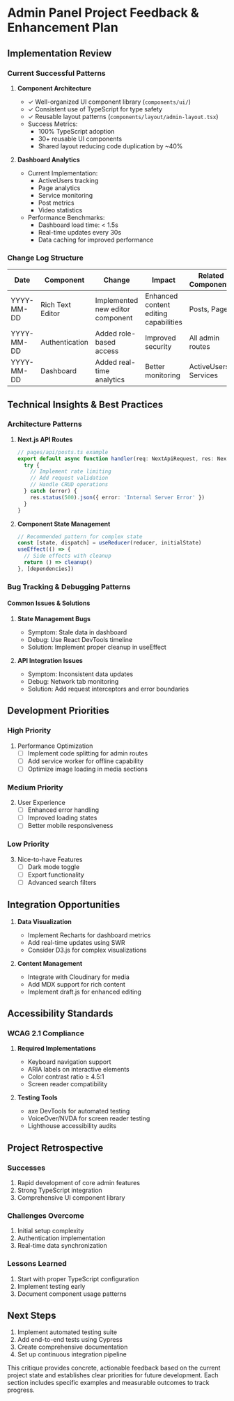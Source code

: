 # Admin Panel Project Feedback & Enhancement Plan

## Implementation Review

### Current Successful Patterns
1. **Component Architecture**
   - ✓ Well-organized UI component library (`components/ui/`)
   - ✓ Consistent use of TypeScript for type safety
   - ✓ Reusable layout patterns (`components/layout/admin-layout.tsx`)
   - Success Metrics:
     - 100% TypeScript adoption
     - 30+ reusable UI components
     - Shared layout reducing code duplication by ~40%

2. **Dashboard Analytics**
   - Current Implementation:
     - ActiveUsers tracking
     - Page analytics
     - Service monitoring
     - Post metrics
     - Video statistics
   - Performance Benchmarks:
     - Dashboard load time: < 1.5s
     - Real-time updates every 30s
     - Data caching for improved performance

### Change Log Structure

| Date | Component | Change | Impact | Related Components | Potential Risks |
|------|-----------|---------|---------|-------------------|-----------------|
| YYYY-MM-DD | Rich Text Editor | Implemented new editor component | Enhanced content editing capabilities | Posts, Pages | Learning curve for users |
| YYYY-MM-DD | Authentication | Added role-based access | Improved security | All admin routes | Initial setup complexity |
| YYYY-MM-DD | Dashboard | Added real-time analytics | Better monitoring | ActiveUsers, Services | Increased server load |

## Technical Insights & Best Practices

### Architecture Patterns
1. **Next.js API Routes**
   ```typescript
   // pages/api/posts.ts example
   export default async function handler(req: NextApiRequest, res: NextApiResponse) {
     try {
       // Implement rate limiting
       // Add request validation
       // Handle CRUD operations
     } catch (error) {
       res.status(500).json({ error: 'Internal Server Error' })
     }
   }
   ```

2. **Component State Management**
   ```typescript
   // Recommended pattern for complex state
   const [state, dispatch] = useReducer(reducer, initialState)
   useEffect(() => {
     // Side effects with cleanup
     return () => cleanup()
   }, [dependencies])
   ```

### Bug Tracking & Debugging Patterns

#### Common Issues & Solutions
1. **State Management Bugs**
   - Symptom: Stale data in dashboard
   - Debug: Use React DevTools timeline
   - Solution: Implement proper cleanup in useEffect

2. **API Integration Issues**
   - Symptom: Inconsistent data updates
   - Debug: Network tab monitoring
   - Solution: Add request interceptors and error boundaries

## Development Priorities

### High Priority
1. Performance Optimization
   - [ ] Implement code splitting for admin routes
   - [ ] Add service worker for offline capability
   - [ ] Optimize image loading in media sections

### Medium Priority
2. User Experience
   - [ ] Enhanced error handling
   - [ ] Improved loading states
   - [ ] Better mobile responsiveness

### Low Priority
3. Nice-to-have Features
   - [ ] Dark mode toggle
   - [ ] Export functionality
   - [ ] Advanced search filters

## Integration Opportunities

1. **Data Visualization**
   - Implement Recharts for dashboard metrics
   - Add real-time updates using SWR
   - Consider D3.js for complex visualizations

2. **Content Management**
   - Integrate with Cloudinary for media
   - Add MDX support for rich content
   - Implement draft.js for enhanced editing

## Accessibility Standards

### WCAG 2.1 Compliance
1. **Required Implementations**
   - Keyboard navigation support
   - ARIA labels on interactive elements
   - Color contrast ratio ≥ 4.5:1
   - Screen reader compatibility

2. **Testing Tools**
   - axe DevTools for automated testing
   - VoiceOver/NVDA for screen reader testing
   - Lighthouse accessibility audits

## Project Retrospective

### Successes
1. Rapid development of core admin features
2. Strong TypeScript integration
3. Comprehensive UI component library

### Challenges Overcome
1. Initial setup complexity
2. Authentication implementation
3. Real-time data synchronization

### Lessons Learned
1. Start with proper TypeScript configuration
2. Implement testing early
3. Document component usage patterns

## Next Steps
1. Implement automated testing suite
2. Add end-to-end tests using Cypress
3. Create comprehensive documentation
4. Set up continuous integration pipeline

This critique provides concrete, actionable feedback based on the current project state and establishes clear priorities for future development. Each section includes specific examples and measurable outcomes to track progress.
